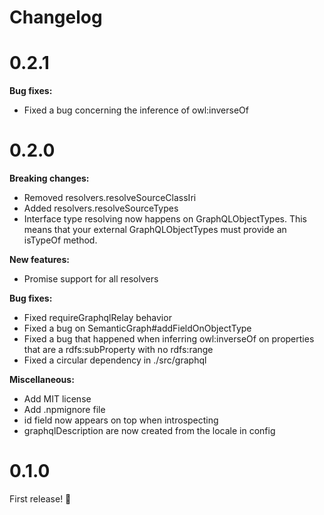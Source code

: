 # Changelog

# 0.2.1

**Bug fixes:**
- Fixed a bug concerning the inference of owl:inverseOf

# 0.2.0

**Breaking changes:**
- Removed resolvers.resolveSourceClassIri
- Added resolvers.resolveSourceTypes
- Interface type resolving now happens on GraphQLObjectTypes. This means that your external GraphQLObjectTypes must provide an isTypeOf method.

**New features:**
- Promise support for all resolvers

**Bug fixes:**
- Fixed requireGraphqlRelay behavior
- Fixed a bug on SemanticGraph#addFieldOnObjectType
- Fixed a bug that happened when inferring owl:inverseOf on properties that are a rdfs:subProperty with no rdfs:range
- Fixed a circular dependency in ./src/graphql

**Miscellaneous:**
- Add MIT license
- Add .npmignore file
- id field now appears on top when introspecting
- graphqlDescription are now created from the locale in config

# 0.1.0

First release! :tada:
